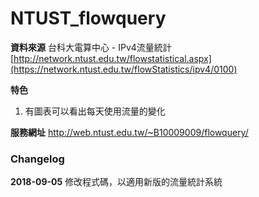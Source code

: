NTUST_flowquery
===============

**資料來源**
台科大電算中心 - IPv4流量統計 [http://network.ntust.edu.tw/flowstatistical.aspx](https://network.ntust.edu.tw/flowStatistics/ipv4/0100)

**特色**
 1. 有圖表可以看出每天使用流量的變化
 
**服務網址**
http://web.ntust.edu.tw/~B10009009/flowquery/



### Changelog

**2018-09-05** 修改程式碼，以適用新版的流量統計系統
